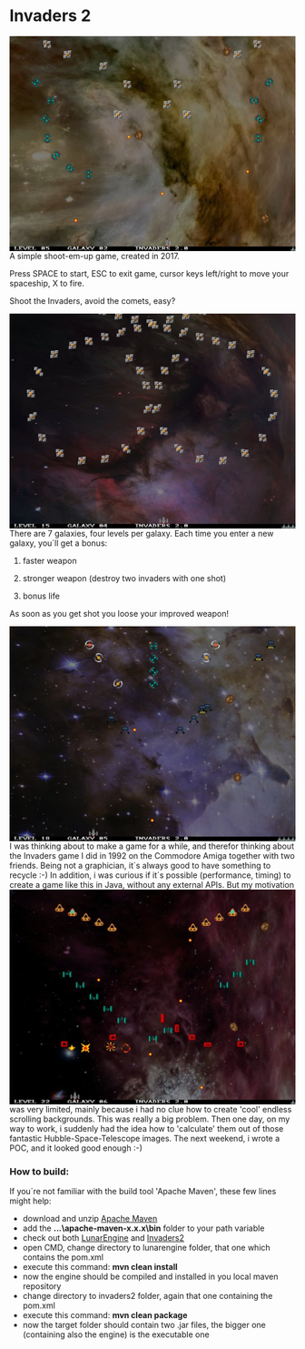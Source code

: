 # Invaders 2

<img align="right" src="https://raw.githubusercontent.com/Moon70/Invaders2/master/Screenshot1.jpg">
A simple shoot-em-up game, created in 2017.

Press SPACE to start,
ESC to exit game,
cursor keys left/right to move your spaceship,
X to fire.

Shoot the Invaders, avoid the comets, easy?









<img align="right" src="https://raw.githubusercontent.com/Moon70/Invaders2/master/Screenshot2.jpg">
There are 7 galaxies, four levels per galaxy.
Each time you enter a new galaxy, you´ll get a bonus:

1. faster weapon

2. stronger weapon (destroy two invaders with one shot)

3. bonus life

As soon as you get shot you loose your improved weapon!





<img align="right" src="https://raw.githubusercontent.com/Moon70/Invaders2/master/Screenshot3.jpg">
I was thinking about to make a game for a while, and therefor thinking about the Invaders game I did in 1992 on the Commodore Amiga together with two friends. Being not a graphician, it´s always good to have something to recycle :-)
In addition, i was curious if it´s possible (performance, timing) to create a game like this in Java, without any external APIs.







<img align="right" src="https://raw.githubusercontent.com/Moon70/Invaders2/master/Screenshot4.jpg">
But my motivation was very limited, mainly because i had no clue how to create 'cool' endless scrolling backgrounds. This was really a big problem. Then one day, on my way to work, i suddenly had the idea how to 'calculate' them out of those fantastic Hubble-Space-Telescope images. The next weekend, i wrote a POC, and it looked good enough :-)



### How to build: ###

If you´re not familiar with the build tool 'Apache Maven', these few lines might help:

* download and unzip [Apache Maven](http://maven.apache.org/download.cgi)
* add the **...\apache-maven-x.x.x\bin** folder to your path variable
* check out both [LunarEngine](https://github.com/Moon70/LunarEngine) and [Invaders2](https://github.com/Moon70/Invaders2)
* open CMD, change directory to lunarengine folder, that one which contains the pom.xml
* execute this command: **mvn clean install**
* now the engine should be compiled and installed in you local maven repository
* change directory to invaders2 folder, again that one containing the pom.xml
* execute this command: **mvn clean package**
* now the target folder should contain two .jar files, the bigger one (containing also the engine) is the executable one

